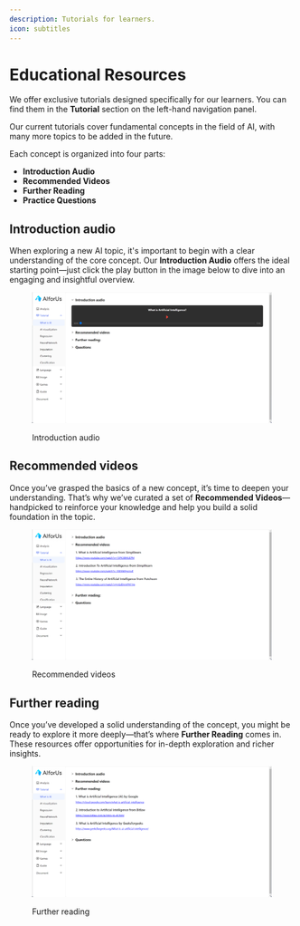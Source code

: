 ```yaml
---
description: Tutorials for learners.
icon: subtitles
---
```


# Educational Resources

We offer exclusive tutorials designed specifically for our learners. You can find them in the **Tutorial** section on the left-hand navigation panel.

Our current tutorials cover fundamental concepts in the field of AI, with many more topics to be added in the future.

Each concept is organized into four parts:

* **Introduction Audio**
* **Recommended Videos**
* **Further Reading**
* **Practice Questions**

## Introduction audio

When exploring a new AI topic, it's important to begin with a clear understanding of the core concept. Our **Introduction Audio** offers the ideal starting point—just click the play button in the image below to dive into an engaging and insightful overview.

<figure><img src="../.gitbook/assets/1746848351160.png" alt=""><figcaption><p>Introduction audio</p></figcaption></figure>

## Recommended videos

Once you’ve grasped the basics of a new concept, it’s time to deepen your understanding. That’s why we’ve curated a set of **Recommended Videos**—handpicked to reinforce your knowledge and help you build a solid foundation in the topic.

<figure><img src="../.gitbook/assets/1746848388172.png" alt=""><figcaption><p>Recommended videos</p></figcaption></figure>

## Further reading

Once you’ve developed a solid understanding of the concept, you might be ready to explore it more deeply—that’s where **Further Reading** comes in. These resources offer opportunities for in-depth exploration and richer insights.

<figure><img src="../.gitbook/assets/1746848425584.png" alt=""><figcaption><p>Further reading</p></figcaption></figure>
